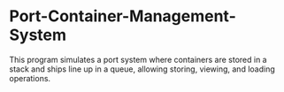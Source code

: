 # Port-Container-Management-System
This program simulates a port system where containers are stored in a stack and ships line up in a queue, allowing storing, viewing, and loading operations.
